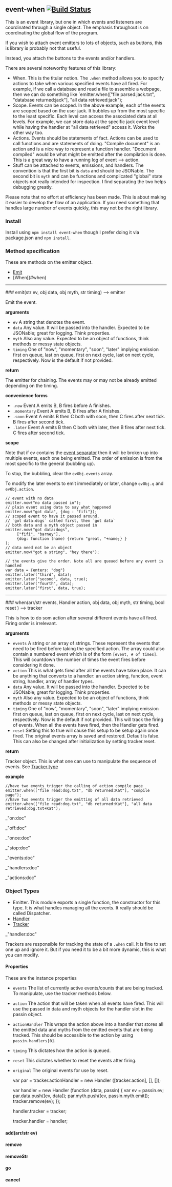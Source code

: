 ## event-when  [![Build Status](https://travis-ci.org/jostylr/event-when.png)](https://travis-ci.org/jostylr/event-when)

This is an event library, but one in which events and listeners are coordinated through a single object. The emphasis throughout is on coordinating the global flow of the program. 

If you wish to attach event emitters to lots of objects, such as buttons, this is library is probably not that useful. 

Instead, you attach the buttons to the events and/or handlers. 

There are several noteworthy features of this library:

* When. This is the titular notion. The `.when` method allows you to specify actions to take when various specified events have all fired. For example, if we call a database and read a file to assemble a webpage, then we can do something like `emitter.when(["file parsed:jack.txt", "database returned:jack"], "all data retrieved:jack");
* Scope. Events can be scoped. In the above example, each of the events are scoped based on the user jack. It bubbles up from the most specific to the least specific. Each level can access the associated data at all levels. For example, we can store data at the specific jack event level while having the handler at "all data retrieved" access it. Works the other way too.
* Actions. Events should be statements of fact. Actions can be used to call functions and are statements of doing. "Compile document" is an action and is a nice way to represent a function handler. "Document compiled" would be what might be emitted after the compilation is done. This is a great way to have a running log of event --> action. 
* Stuff can be attached to events, emissions, and handlers. The convention is that the first bit is `data` and should be JSONable. The second bit is `myth` and can be functions and complicated "global" state objects not really intended for inspection. I find separating the two helps debugging greatly. 

Please note that no effort at efficiency has been made. This is about making it easier to develop the flow of an application. If you need something that handles large number of events quickly, this may not be the right library. 

### Install

Install using `npm install event-when` though I prefer doing it via package.json and `npm install`. 

### Method specification

These are methods on the emitter object. 

* [Emit](#emit)
* [When[(#when)

---
<a name="emit" />
### emit(str ev, obj data, obj myth, str timing) --> emitter

Emit the event.  

__arguments__

* `ev`  A string that denotes the event. 
* `data` Any value. It will be passed into the handler. Expected to be JSONable; great for logging. Think properties.
* `myth` Also any value. Expected to be an object of functions, think methods or messy state objects. 
* `timing` One of "now", "momentary", "soon", "later" implying emission first on queue, last on queue, first on next cycle, last on next cycle, respectively. Now is the default if not provided. 

__return__

The emitter for chaining. The events may or may not be already emitted depending on the timing. 

__convenience forms__ 

* `.now`  Event A emits B, B fires before A finishes.
* `.momentary` Event A emits B, B fires after A finishes.
* `.soon` Event A emits B then C both with soon, then C fires after next tick. B fires after second tick.
* `.later` Event A emits B then C both with later, then B fires after next tick. C fires after second tick.

__scope__ 

Note that if ev contains the [event separator](#event-separator) then it will be broken up into multiple events, each one being emitted. The order of emission is from the most specific to the general (bubbling up). 

To stop, the bubbling, clear the `evObj.events` array. 

To modify the later events to emit immediately or later, change `evObj.q` and `evObj.action`. 

    // event with no data 
    emitter.now("no data passed in");
    // plain event using data to say what happened
    emitter.now("got data", {dog : "fifi"});
    // scoped event to have it passed around, 
    // `got data:dogs` called first, then `got data`
    // both data and a myth object passed in
    emitter.now("got data:dogs",
         ["fifi", "barney"], 
         {dog: function (name) {return "great, "+name;} }
    );
    // data need not be an object
    emitter.now("got a string", "hey there");
    
    // the events give the order. Note all are queued before any event is handled
    var data = {enters: "dog"}
    emitter.later("third", data);
    emitter.later("second", data, true);
    emitter.later("fourth", data);
    emitter.later("first", data, true);

---
<a name="when" />
### when(arr/str events, Handler action, obj data, obj myth, str timing, bool reset ) --> tracker 

This is how to do som action after several different events have all fired. Firing order is irrelevant. 

__arguments__

* `events` A string or an array of strings. These represent the events that need to be fired before taking the specified action. The array could also contain a numbered event which is of the form `[event, # of times]`. This will countdown the number of times the event fires before considering it done. 
* `action` This is what gets fired after all the events have taken place. It can be anything that converts to a handler: an action string, function, event string, handler, array of handler types.
* `data` Any value. It will be passed into the handler. Expected to be JSONable; great for logging. Think properties.
* `myth` Also any value. Expected to be an object of functions, think methods or messy state objects. 
* `timing` One of "now", "momentary", "soon", "later" implying emission first on queue, last on queue, first on next cycle, last on next cycle, respectively. Now is the default if not provided. 
This will track the firing of events. When all the events have fired, then the Handler gets fired. 
* `reset` Setting this to true will cause this setup to be setup again once fired. The original events array is saved and restored. Default is false. This can also be changed after initialization by setting tracker.reset. 

__return__

Tracker object. This is what one can use to manipulate the sequence of events. See [Tracker type](#tracker)

__example__

    //have two events trigger the calling of action compile page
    emitter.when(["file read:dog.txt", "db returned:Kat"], "compile page");
    //have two events trigger the emitting of all data retrieved
    emitter.when(["file read:dog.txt", "db returned:Kat"], "all data retrieved:dog.txt+Kat");

_"on:doc"

_"off:doc"

_"once:doc"

_"stop:doc"

_"events:doc"

_"handlers:doc"

_"actions:doc"

### Object Types

* Emitter. This module exports a single function, the constructor for this type. It is what handles managing all the events. It really should be called Dispatcher. 
* [Handler](#handler)
* [Tracker](#tracker)

_"handler:doc"

Trackers are responsible for tracking the state of a `.when` call. It is fine to set one up and ignore it. But if you need it to be a bit more dynamic, this is what you can modify. 
#### Properties

These are the instance properties

* `events` The list of currently active events/counts that are being tracked. To manipulate, use the tracker methods below.
* `action` The action that will be taken when all events have fired. This will use the     passed in data and myth objects for the handler slot in the passin object.
* `actionHandler` This wraps the action above into a handler that stores all the emitted data and myths from the emitted events that are being tracked. This should be accessible to the action by using `passin.handlers[0]`. 
* `timing` This dictates how the action is queued. 
* `reset` This dictates whether to reset the events after firing. 
* `original` The original events for use by reset.

    var par = tracker.actionHandler = new Handler ([tracker.action], [], []);

    var handler = new Handler (function (data, passin) {
        var ev = passin.ev;
        par.data.push([ev, data]);
        par.myth.push([ev, passin.myth.emit]);
        tracker.remove(ev);
    });

    handler.tracker = tracker;

    tracker.handler = handler; 

#### add(arr/str ev) 

#### remove

#### removeStr

#### go

#### cancel